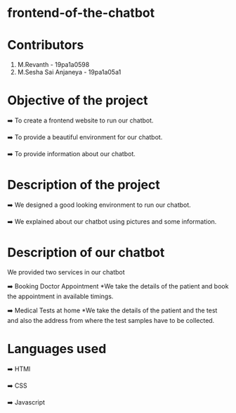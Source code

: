 # frontend-of-the-chatbot

# Contributors
  1) M.Revanth - 19pa1a0598
  2) M.Sesha Sai Anjaneya - 19pa1a05a1


# Objective of the project
  :arrow_right: To create a frontend website to run our chatbot. 

  :arrow_right: To provide a beautiful environment for our chatbot. 

  :arrow_right: To provide information about our chatbot.

# Description of the project
  :arrow_right: We designed a good looking environment to run our chatbot. 

  :arrow_right: We explained about our chatbot using pictures and some information. 
  
# Description of our chatbot
  We provided two services in our chatbot 

  :arrow_right: Booking Doctor Appointment 
   *We take the details of the patient and book the appointment in available timings. 

  :arrow_right: Medical Tests at home 
   *We take the details of the patient and the test and also the address from where the test samples have to be collected. 

# Languages used
  :arrow_right: HTMl
  
  :arrow_right: CSS
 
  :arrow_right: Javascript 

